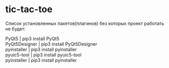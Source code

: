 # tic-tac-toe

Список установленных пакетов(плагинов) без которых проект работать не будет:

PyQt5 | pip3 install PyQt5 <br/>
PyQt5Designer | pip3 install PyQt5Designer <br/>
pyinstaller | pip3 install pyinstaller <br/>
pyuic5-tool | pip3 install pyuic5-tool <br/>
pyinstaller | pip3 install pyinstaller <br/>
